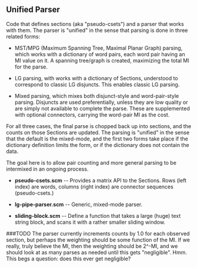 Unified Parser
--------------
Code that defines sections (aka "pseudo-csets") and a parser that
works with them. The parser is "unified" in the sense that parsing
is done in three related forms:

* MST/MPG (Maximum Spanning Tree, Maximal Planar Graph) parsing,
  which works with a dictionary of word pairs, each word pair having
  an MI value on it. A spanning tree/graph is created, maximizing the
  total MI for the parse.

* LG parsing, with works with a dictionary of Sections, understood to
  correspond to classic LG disjuncts. This enables classic LG parsing.

* Mixed parsing, which mixes both disjunct-style and word-pair-style
  parsing. Disjuncts are used preferentially, unless they are low
  quality or are simply not available to complete the parse. These are
  supplemented with optional connectors, carrying the word-pair MI as
  the cost.

For all three cases, the final parse is chopped back up into sections,
and the counts on those Sections are updated. The parsing is "unified"
in the sense that the default is the mixed-mode, and the first two forms
take place if the dictionary definition limits the form, or if the
dictionary does not contain the data.

The goal here is to allow pair counting and more general parsing to be
intermixed in an ongoing process.

* __pseudo-csets.scm__  -- Provides a matrix API to the Sections. Rows
                           (left index) are words, columns (right index)
                           are connector sequences (pseudo-csets.)
* __lg-pipe-parser.scm__ -- Generic, mixed-mode parser.

* __sliding-block.scm__ -- Define a function that takes a large (huge)
                           text string block, and scans it with a rather
                           smaller sliding window.

###TODO
The parser currently increments counts by 1.0 for each observed section,
but perhaps the weighting should be some function of the MI. If we
really, truly believe the MI, then the weighting should be 2^-MI, and
we should look at as many parses as needed until this gets "negligible".
Hmm. This begs a question: does this ever get negligible?
